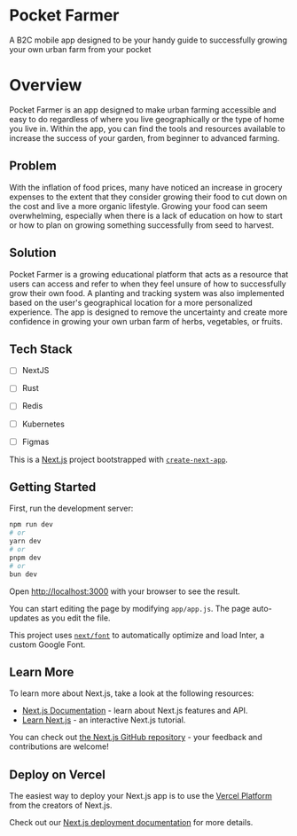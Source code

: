 # Pocket Farmer

A B2C mobile app designed to be your handy guide to successfully growing your own urban farm from your pocket

# Overview

Pocket Farmer is an app designed to make urban farming accessible and easy to do regardless of where you live geographically or the type of home you live in. Within the app, you can find the tools and resources available to increase the success of your garden, from beginner to advanced farming.

## Problem

With the inflation of food prices, many have noticed an increase in grocery expenses to the extent that they consider growing their food to cut down on the cost and live a more organic lifestyle. Growing your food can seem overwhelming, especially when there is a lack of education on how to start or how to plan on growing something successfully from seed to harvest.

## Solution

Pocket Farmer is a growing educational platform that acts as a resource that users can access and refer to when they feel unsure of how to successfully grow their own food. A planting and tracking system was also implemented based on the user's geographical location for a more personalized experience. The app is designed to remove the uncertainty and create more confidence in growing your own urban farm of herbs, vegetables, or fruits.

## Tech Stack

- [ ] NextJS
- [ ] Rust
- [ ] Redis
- [ ] Kubernetes
- [ ] Figmas


This is a [Next.js](https://nextjs.org/) project bootstrapped with [`create-next-app`](https://github.com/vercel/next.js/tree/canary/packages/create-next-app).

## Getting Started

First, run the development server:

```bash
npm run dev
# or
yarn dev
# or
pnpm dev
# or
bun dev
```

Open [http://localhost:3000](http://localhost:3000) with your browser to see the result.

You can start editing the page by modifying `app/app.js`. The page auto-updates as you edit the file.

This project uses [`next/font`](https://nextjs.org/docs/basic-features/font-optimization) to automatically optimize and load Inter, a custom Google Font.

## Learn More

To learn more about Next.js, take a look at the following resources:

- [Next.js Documentation](https://nextjs.org/docs) - learn about Next.js features and API.
- [Learn Next.js](https://nextjs.org/learn) - an interactive Next.js tutorial.

You can check out [the Next.js GitHub repository](https://github.com/vercel/next.js/) - your feedback and contributions are welcome!

## Deploy on Vercel

The easiest way to deploy your Next.js app is to use the [Vercel Platform](https://vercel.com/new?utm_medium=default-template&filter=next.js&utm_source=create-next-app&utm_campaign=create-next-app-readme) from the creators of Next.js.

Check out our [Next.js deployment documentation](https://nextjs.org/docs/deployment) for more details.
